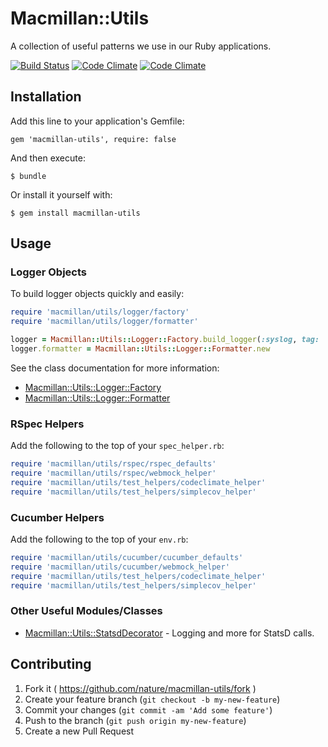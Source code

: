 # Macmillan::Utils

A collection of useful patterns we use in our Ruby applications.

[![Build Status](https://travis-ci.org/nature/macmillan-utils.svg?branch=log-formatter)](https://travis-ci.org/nature/macmillan-utils) [![Code Climate](https://codeclimate.com/github/nature/macmillan-utils.png)](https://codeclimate.com/github/nature/macmillan-utils) [![Code Climate](https://codeclimate.com/github/nature/macmillan-utils/coverage.png)](https://codeclimate.com/github/nature/macmillan-utils)

## Installation

Add this line to your application's Gemfile:

    gem 'macmillan-utils', require: false

And then execute:

    $ bundle

Or install it yourself with:

    $ gem install macmillan-utils

## Usage

### Logger Objects

To build logger objects quickly and easily:

```ruby
require 'macmillan/utils/logger/factory'
require 'macmillan/utils/logger/formatter'

logger = Macmillan::Utils::Logger::Factory.build_logger(:syslog, tag: 'myapp')
logger.formatter = Macmillan::Utils::Logger::Formatter.new
```

See the class documentation for more information:

* [Macmillan::Utils::Logger::Factory][Logger::Factory]
* [Macmillan::Utils::Logger::Formatter][Logger::Formatter]

### RSpec Helpers

Add the following to the top of your `spec_helper.rb`:

```ruby
require 'macmillan/utils/rspec/rspec_defaults'
require 'macmillan/utils/rspec/webmock_helper'
require 'macmillan/utils/test_helpers/codeclimate_helper'
require 'macmillan/utils/test_helpers/simplecov_helper'
```

### Cucumber Helpers

Add the following to the top of your `env.rb`:

```ruby
require 'macmillan/utils/cucumber/cucumber_defaults'
require 'macmillan/utils/cucumber/webmock_helper'
require 'macmillan/utils/test_helpers/codeclimate_helper'
require 'macmillan/utils/test_helpers/simplecov_helper'
```

### Other Useful Modules/Classes

* [Macmillan::Utils::StatsdDecorator][StatsdDecorator] - Logging and more for StatsD calls.

[Logger::Factory]: https://github.com/nature/macmillan-utils/blob/master/lib/macmillan/utils/logger/factory.rb
[Logger::Formatter]: https://github.com/nature/macmillan-utils/blob/master/lib/macmillan/utils/logger/formatter.rb
[StatsdDecorator]: https://github.com/nature/macmillan-utils/blob/master/lib/macmillan/utils/logger/factory.rb

## Contributing

1. Fork it ( https://github.com/nature/macmillan-utils/fork )
2. Create your feature branch (`git checkout -b my-new-feature`)
3. Commit your changes (`git commit -am 'Add some feature'`)
4. Push to the branch (`git push origin my-new-feature`)
5. Create a new Pull Request
